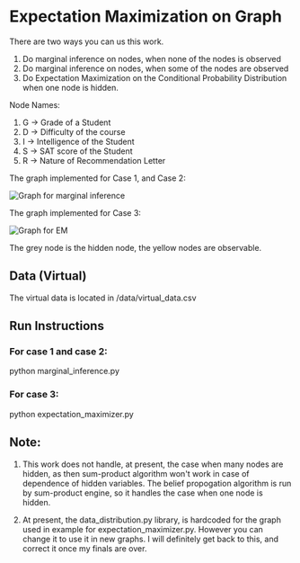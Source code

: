 # Expectation Maximization on Graph

There are two ways you can us this work.
1. Do marginal inference on nodes, when none of the nodes is observed
2. Do marginal inference on nodes, when some of the nodes are observed
3. Do Expectation Maximization on the Conditional Probability Distribution when one node is hidden.

Node Names: 

1. G -> Grade of a Student 
2. D -> Difficulty of the course 
3. I -> Intelligence of the Student
4. S -> SAT score of the Student
5. R -> Nature of Recommendation Letter


The graph implemented for Case 1, and Case 2:

![Graph for marginal inference](https://github.com/harpribot/Belief-Prop/blob/master/images/graph_marginal.jpg)


The graph implemented for Case 3:

![Graph for EM](https://github.com/harpribot/Belief-Prop/blob/master/images/graph_EM.jpg)

The grey node is the hidden node, the yellow nodes are observable.

## Data (Virtual)
The virtual data is located in /data/virtual_data.csv
## Run Instructions
### For case 1 and case 2:
python marginal_inference.py

### For case 3:
python expectation_maximizer.py


## Note:
1. This work does not handle, at present, the case when many nodes are hidden, as then sum-product algorithm won't work in case of dependence of hidden variables. The belief propogation algorithm is run by sum-product engine, so it handles the case when one node is hidden.

2. At present, the data_distribution.py library, is hardcoded for the graph used in example for expectation_maximizer.py. However you can change it to use it in new graphs. I will definitely get back to this, and correct it once my finals are over.
